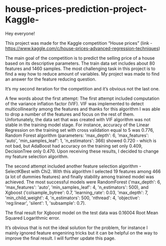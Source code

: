 # house-prices-prediction-project-Kaggle-
Hey everyone! 

This project was made for the Kaggle competition “House prices” (link - https://www.kaggle.com/c/house-prices-advanced-regression-techniques)

The main goal of the competition is to predict the selling price of a house based on its descriptive parameters. The train data set includes about 80 features and 1460 samples. The most challenging task in this project is to find a way how to reduce amount of variables. My project was made to find an answer for the feature reducing question.

It’s my second iteration for the competition and it’s obvious not the last one. 

A few words about the first attempt:
The first attempt included computation  of the variance inflation factor (VIF). VIF was implemented to detect multicollinearity among the features and thanks for this algorithm I was able to drop a number of the features and focus on the rest of them. Unfortunately, the data set that was created with VIF algorithm was not stable in the training model stage. For instance, accuracy of the Linear Regression on the training set with cross validation equal to 5 was 0.776, Random Forest algorithm (parameters: 'max_depth': 6, 'max_features': 'auto', 'min_samples_leaf': 1, 'n_estimators': 366) showed 0.720 - which is not bad, but AdaBoost had accuracy on the training set only 0.409, DecisionTree only 0.470. Upon receiving these  results, I decided to change my feature selection algorithm.

The second attempt included another feature selection algorithm - SelectKBest with Chi2. With this algorithm I selected 19 features among 466 (a lot of dummies features) and finally stability among trained model was achieved. The most successful models were RandomForest ('max_depth': 6, 'max_features': 'auto', 'min_samples_leaf': 4, 'n_estimators': 500), and Xgboost ('colsample_bytree': 0.7, 'learning_rate': 0.03, 'max_depth': 7, 'min_child_weight': 4, 'n_estimators': 500, 'nthread': 4, 'objective': 'reg:linear', 'silent': 1, 'subsample': 0.7).

The final result for Xgboost model on the test data was 0.16004 Root Mean Squared Logarithmic error.

It’s obvious that is not the ideal solution for the problem, for instance I mainly ignored feature engeniring tricks but it can be helpful on the way to improve the final result.  I will further update this page.
